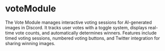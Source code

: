 # voteModule
The Vote Module manages interactive voting sessions for AI-generated images in Discord. It tracks user votes with a toggle system, displays real-time vote counts, and automatically determines winners. Features include timed voting sessions, numbered voting buttons, and Twitter integration for sharing winning images.
